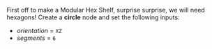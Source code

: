 First off to make a Modular Hex Shelf, surprise surprise, we will need hexagons! Create a **circle** node and set the following inputs:

* _orientation_		=	`XZ`
* _segments_		=	`6`